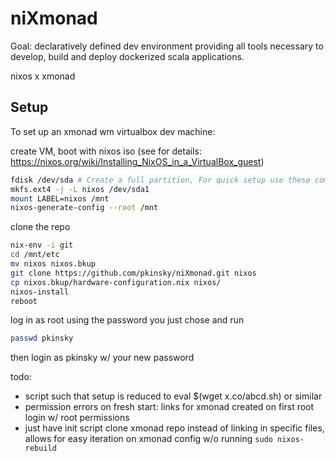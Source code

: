 # niXmonad

Goal: declaratively defined dev environment providing all tools necessary to develop, build and deploy dockerized scala applications.

nixos x xmonad

Setup
------

To set up an xmonad wm virtualbox dev machine:

create VM, boot with nixos iso (see for details: https://nixos.org/wiki/Installing_NixOS_in_a_VirtualBox_guest)

```bash
fdisk /dev/sda # Create a full partition, For quick setup use these commands in order: n, p, 1, <Enter>, <Enter>, w
mkfs.ext4 -j -L nixos /dev/sda1
mount LABEL=nixos /mnt
nixos-generate-config --root /mnt
```

clone the repo
```bash
nix-env -i git
cd /mnt/etc
mv nixos nixos.bkup
git clone https://github.com/pkinsky/niXmonad.git nixos
cp nixos.bkup/hardware-configuration.nix nixos/
nixos-install
reboot
```

log in as root using the password you just chose and run

```bash
passwd pkinsky
```

then login as pkinsky w/ your new password

todo:
- script such that setup is reduced to eval $(wget x.co/abcd.sh) or similar
- permission errors on fresh start: links for xmonad created on first root login w/ root permissions
- just have init script clone xmonad repo instead of linking in specific files, allows for easy iteration on xmonad config w/o running `sudo nixos-rebuild`
